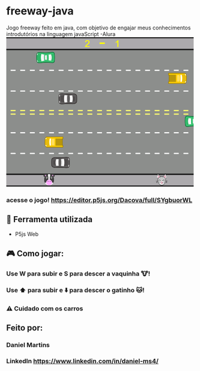 # freeway-java
Jogo freeway feito em java, com objetivo de engajar meus conhecimentos introdutórios na linguagem javaScript -Alura
![image](https://github.com/Dacovaa/freeway-java/blob/master/imagens/Captura%20de%20tela%202023-03-10%20152444.png)
### acesse o jogo! https://editor.p5js.org/Dacova/full/SYgbuorWL
## :hammer: Ferramenta utilizada
* P5js Web
## :video_game: Como jogar:
### Use W para subir e S para descer a vaquinha :cow:!
### Use :arrow_up: para subir e :arrow_down: para descer o gatinho :cat:!
### :warning: Cuidado com os carros
## Feito por:
### Daniel Martins
### LinkedIn https://www.linkedin.com/in/daniel-ms4/
